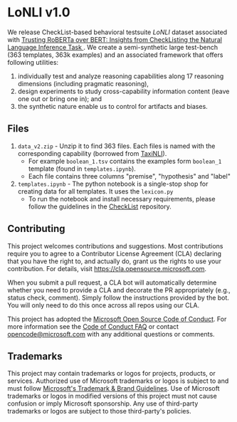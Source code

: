 # LoNLI v1.0

We release CheckList-based behavioral testsuite *LoNLI* dataset associated with [Trusting RoBERTa over BERT: Insights from CheckListing the Natural Language Inference Task
](https://arxiv.org/abs/2107.07229). We create a semi-synthetic large test-bench (363 templates, 363k examples) and an associated framework that offers following utilities: 
1) individually test and analyze reasoning capabilities along 17 reasoning dimensions (including pragmatic reasoning), 
2) design experiments to study cross-capability information content (leave one out or bring one in); and 
3) the synthetic nature enable us to control for artifacts and biases.

## Files

1. `data_v2.zip` - Unzip it to find 363 files. Each files is named with the corresponding capability (borrowed from [TaxiNLI](https://github.com/microsoft/TaxiNLI)).
   - For example `boolean_1.tsv` contains the examples form `boolean_1` template (found in `templates.ipynb`). 
   - Each file contains three columns "premise", "hypothesis" and "label"
2. `templates.ipynb` - The python notebook is a single-stop shop for creating data for all templates. It uses the `lexicon.py`
   - To run the notebook and install necessary requirements, please follow the guidelines in the [CheckList](https://github.com/marcotcr/checklist) repository.

## Contributing

This project welcomes contributions and suggestions.  Most contributions require you to agree to a
Contributor License Agreement (CLA) declaring that you have the right to, and actually do, grant us
the rights to use your contribution. For details, visit https://cla.opensource.microsoft.com.

When you submit a pull request, a CLA bot will automatically determine whether you need to provide
a CLA and decorate the PR appropriately (e.g., status check, comment). Simply follow the instructions
provided by the bot. You will only need to do this once across all repos using our CLA.

This project has adopted the [Microsoft Open Source Code of Conduct](https://opensource.microsoft.com/codeofconduct/).
For more information see the [Code of Conduct FAQ](https://opensource.microsoft.com/codeofconduct/faq/) or
contact [opencode@microsoft.com](mailto:opencode@microsoft.com) with any additional questions or comments.

## Trademarks

This project may contain trademarks or logos for projects, products, or services. Authorized use of Microsoft 
trademarks or logos is subject to and must follow 
[Microsoft's Trademark & Brand Guidelines](https://www.microsoft.com/en-us/legal/intellectualproperty/trademarks/usage/general).
Use of Microsoft trademarks or logos in modified versions of this project must not cause confusion or imply Microsoft sponsorship.
Any use of third-party trademarks or logos are subject to those third-party's policies.
